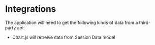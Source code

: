 # Integrations

The application will need to get the following kinds
of data from a third-party api:

* Chart.js will retreive data from Session Data model
